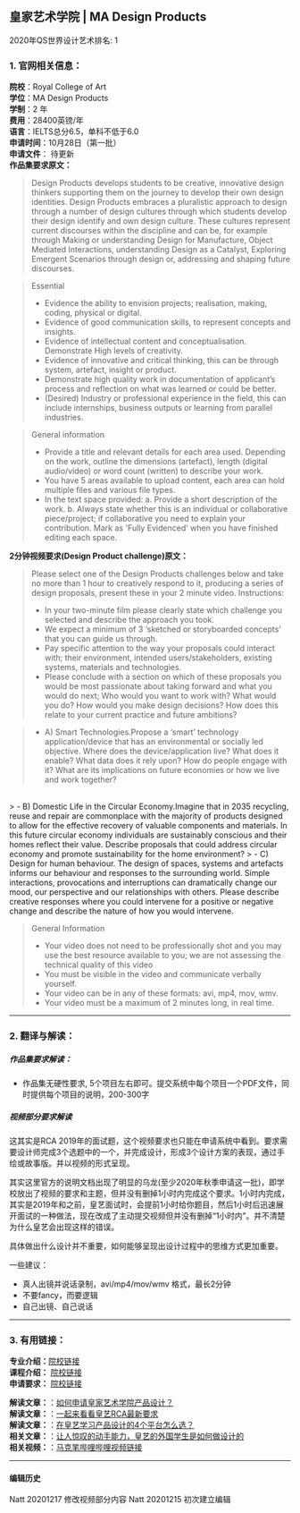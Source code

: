 ## 皇家艺术学院 | MA Design Products

2020年QS世界设计艺术排名: 1  

### 1. 官网相关信息：

**院校**：Royal College of Art  
**学位**：MA Design Products  
**学制**：2 年  
**费用**：28400英镑/年  
**语言**：IELTS总分6.5，单科不低于6.0  
**申请时间**：10月28日（第一批）  
**申请文件**： 待更新  
**作品集要求原文：**   

>Design Products develops students to be creative, innovative design thinkers supporting them on the journey to develop their own design identities. Design Products embraces a pluralistic approach to design through a number of design cultures through which students develop their design identify and own design culture. These cultures represent current discourses within the discipline and can be, for example through Making or understanding Design for Manufacture, Object Mediated Interactions, understanding Design as a Catalyst, Exploring Emergent Scenarios through design or, addressing and shaping future discourses.  


>Essential  
> - Evidence the ability to envision projects; realisation, making, coding, physical or digital.   
> - Evidence of good communication skills, to represent concepts and insights.
> - Evidence of intellectual content and conceptualisation. Demonstrate High levels of creativity.
> - Evidence of innovative and critical thinking, this can be through system, artefact, insight or product.
> - Demonstrate high quality work in documentation of applicant’s process and reflection on what was learned or could be better.
> - (Desired) Industry or professional experience in the field, this can include internships, business outputs or learning from parallel industries.

> General information
> - Provide a title and relevant details for each area used. Depending on the work, outline the dimensions (artefact), length (digital audio/video) or word count (written) to describe your work.
> - You have 5 areas available to upload content, each area can hold multiple files and various file types.
> - In the text space provided:
a. Provide a short description of the work.
b. Always state whether this is an individual or collaborative piece/project; if collaborative you need to explain your contribution.
Mark as 'Fully Evidenced' when you have finished editing each space.




**2分钟视频要求(Design Product challenge)原文：**   



>Please select one of the Design Products challenges below and take no more than 1 hour to creatively respond to it, producing a series of design proposals, present these in your 2 minute video.
Instructions:
> - In your two-minute film please clearly state which challenge you selected and describe the approach you took.
> - We expect a minimum of 3 ‘sketched or storyboarded concepts’ that you can guide us through.
> - Pay specific attention to the way your proposals could interact with; their environment, intended users/stakeholders, existing systems, materials and technologies.
> - Please conclude with a section on which of these proposals you would be most passionate about taking forward and what you would do next; Who would you want to work with? What would you do? How would you make design decisions? How does this relate to your current practice and future ambitions?

> - A) Smart Technologies.Propose a ‘smart’ technology application/device that has an environmental or socially led objective. Where does the device/application live? What does it enable? What data does it rely upon? How do people engage with it? What are its implications on future economies or how we live and work together?
</BR>
> - B) Domestic Life in the Circular Economy.Imagine that in 2035 recycling, reuse and repair are commonplace with the majority of products designed to allow for the effective recovery of valuable components and materials. In this future circular economy individuals are sustainably conscious and their homes reflect their value. Describe proposals that could address circular economy and promote sustainability for the home environment?
> - C)  Design for human behaviour. The design of spaces, systems and artefacts informs our behaviour and responses to the surrounding world. Simple interactions, provocations and interruptions can dramatically change our mood, our perspective and our relationships with others. Please describe creative responses where you could intervene for a positive or negative change and describe the nature of how you would intervene.  

> General Information  
> - Your video does not need to be professionally shot and you may use the best resource available to you; we are not assessing the technical quality of this video
> - You must be visible in the video and communicate verbally yourself.
> - Your video can be in any of these formats: avi, mp4, mov, wmv.
> - Your video must be a maximum of 2 minutes long, in real time.  



---


### 2. 翻译与解读：

##### 作品集要求解读：
- 作品集无硬性要求, 5个项目左右即可。提交系统中每个项目一个PDF文件，同时提供每个项目的说明，200-300字



##### 视频部分要求解读

这其实是RCA 2019年的面试题，这个视频要求也只能在申请系统中看到。要求需要设计师完成3个选题中的一个，并完成设计，形成3个设计方案的表现，通过手绘或故事版。并以视频的形式呈现。

其实这里官方的说明文档出现了明显的乌龙(至少2020年秋季申请这一批)，即学校放出了视频的要求和主题，但并没有删掉1小时内完成这个要求。1小时内完成，其实是2019年和之前，皇艺面试时，会提前1小时给你题目，然后1小时后迅速展开面试的一种做法，现在改成了主动提交视频但并没有删掉“1小时内”。并不清楚为什么皇艺会出现这样的错误。

具体做出什么设计并不重要，如何能够呈现出设计过程中的思维方式更加重要。


一些建议：

  - 真人出镜并说话录制，avi/mp4/mov/wmv 格式，最长2分钟
  - 不要fancy，而要逻辑
  - 自己出镜、自己说话





---


### 3. 有用链接：

**专业介绍：**[院校链接](https://www.rca.ac.uk/schools/school-of-design/design-products/)  
**课程介绍：** [院校链接](https://www.rca.ac.uk/schools/school-of-design/design-products/)  
**申请要求：** [院校链接](https://www.rca.ac.uk/schools/school-of-design/design-products/ma-entrance/)

**解读文章：**：[如何申请皇家艺术学院产品设计？](http://www.makebi.net/28018.html)  
**解读文章：**：[一起来看看皇艺RCA最新要求](http://www.makebi.net/38630.html)  
**解读文章：**：[在皇艺学习产品设计的4个平台怎么选？](http://www.makebi.net/38830.html)  
**相关文章：**：[让人惊叹的动手能力，皇艺的外国学生是如何做设计的](http://www.makebi.net/38406.html)  
**相关视频：**：[马克笔哔哩哔哩视频链接](https://www.bilibili.com/video/av22598242)  



---


#### 编辑历史

Natt 20201217 修改视频部分内容
Natt 20201215 初次建立编辑  
